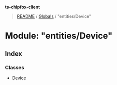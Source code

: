 **ts-chipfox-client**

> [README](../README.md) / [Globals](../globals.md) / "entities/Device"

# Module: "entities/Device"

## Index

### Classes

* [Device](../classes/_entities_device_.device.md)
